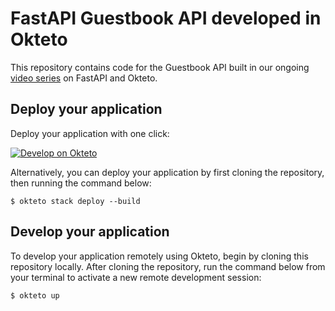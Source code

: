 # FastAPI Guestbook API developed in Okteto

This repository contains code for the Guestbook API built in our ongoing [video series](https://www.youtube.com/playlist?list=PLVcXGaCKg-Y3BuoXztK_RLbZFVMXmTEpE) on FastAPI and Okteto.

## Deploy your application

Deploy your application with one click:

[![Develop on Okteto](https://okteto.com/develop-okteto.svg)](https://cloud.okteto.com/deploy?repository=https://github.com/okteto/https://github.com/okteto/guestbook-api)

Alternatively, you can deploy your application by first cloning the repository, then running the command below:

```console
$ okteto stack deploy --build
```

## Develop your application

To develop your application remotely using Okteto, begin by cloning this repository locally. After cloning the repository, run the command below from your terminal to activate a new remote development session:

```console
$ okteto up
```